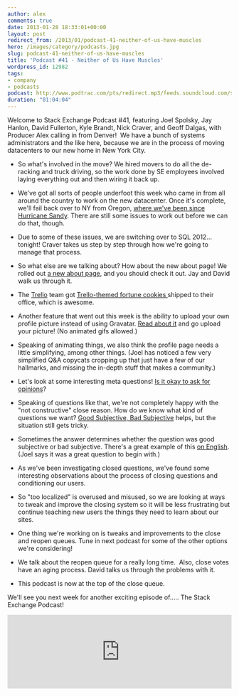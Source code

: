```yaml
---
author: alex
comments: true
date: 2013-01-28 18:33:01+00:00
layout: post
redirect_from: /2013/01/podcast-41-neither-of-us-have-muscles
hero: /images/category/podcasts.jpg
slug: podcast-41-neither-of-us-have-muscles
title: 'Podcast #41 - Neither of Us Have Muscles'
wordpress_id: 12982
tags:
- company
- podcasts
podcast: http://www.podtrac.com/pts/redirect.mp3/feeds.soundcloud.com/stream/76831203-stack-exchange-stack-exchange-podcast-41.mp3
duration: "01:04:04"
---
```


Welcome to Stack Exchange Podcast #41, featuring Joel Spolsky, Jay Hanlon, David Fullerton, Kyle Brandt, Nick Craver, and Geoff Dalgas, with Producer Alex calling in from Denver!  We have a bunch of systems administrators and the like here, because we are in the process of moving datacenters to our new home in New York City.



	
  * So what's involved in the move? We hired movers to do all the de-racking and truck driving, so the work done by SE employees involved laying everything out and then wiring it back up.

	
  * We've got all sorts of people underfoot this week who came in from all around the country to work on the new datacenter. Once it's complete, we'll fail back over to NY from Oregon, [where we've been since Hurricane Sandy](http://blog.stackoverflow.com/2012/11/se-podcast-36-we-got-hit-by-a-hurricane/). There are still some issues to work out before we can do that, though.

	
  * Due to some of these issues, we are switching over to SQL 2012… tonight! Craver takes us step by step through how we're going to manage that process.

	
  * So what else are we talking about? How about the new about page! We rolled out [a new about page](http://stackoverflow.com/about), and you should check it out. Jay and David walk us through it.

	
  * The [Trello](http://trello.com/) team got [Trello-themed fortune cookies ](https://twitter.com/trello/status/291284923606765568)shipped to their office, which is awesome.

	
  * Another feature that went out this week is the ability to upload your own profile picture instead of using Gravatar. [Read about it](http://blog.stackoverflow.com/2013/01/announcing-a-new-way-to-change-your-profile-picture/) and go upload your picture! (No animated gifs allowed.)

	
  * Speaking of animating things, we also think the profile page needs a little simplifying, among other things. (Joel has noticed a few very simplified Q&A copycats cropping up that just have a few of our hallmarks, and missing the in-depth stuff that makes a community.)

	
  * Let's look at some interesting meta questions! [Is it okay to ask for opinions](http://meta.robotics.stackexchange.com/questions/153/is-it-ok-to-ask-for-opinions)?

	
  * Speaking of questions like that, we're not completely happy with the "not constructive" close reason. How do we know what kind of questions we want? [Good Subjective, Bad Subjective](http://blog.stackoverflow.com/2010/09/good-subjective-bad-subjective/) helps, but the situation still gets tricky.

	
  * Sometimes the answer determines whether the question was good subjective or bad subjective. There's a great example of this [on English](http://english.stackexchange.com/questions/78690/white-orange-or-orange-white-which-color-comes-first). (Joel says it was a great question to begin with.)

	
  * As we've been investigating closed questions, we've found some interesting observations about the process of closing questions and conditioning our users.

	
  * So "too localized" is overused and misused, so we are looking at ways to tweak and improve the closing system so it will be less frustrating but continue teaching new users the things they need to learn about our sites.

	
  * One thing we're working on is tweaks and improvements to the close and reopen queues. Tune in next podcast for some of the other options we're considering!

	
  * We talk about the reopen queue for a really long time.  Also, close votes have an aging process. David talks us through the problems with it.

	
  * This podcast is now at the top of the close queue.


We'll see you next week for another exciting episode of..... The Stack Exchange Podcast!


<iframe width="100%" height="166" scrolling="no" frameborder="no" src="https://w.soundcloud.com/player/?url=https%3A//api.soundcloud.com/tracks/76831203&amp;color=ff5500&amp;auto_play=false&amp;hide_related=false&amp;show_comments=true&amp;show_user=true&amp;show_reposts=false"></iframe>
